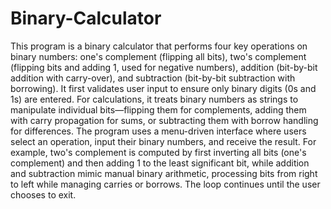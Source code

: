 # Binary-Calculator
This program is a binary calculator that performs four key operations on binary numbers: one's complement (flipping all bits), two's complement (flipping bits and adding 1, used for negative numbers), addition (bit-by-bit addition with carry-over), and subtraction (bit-by-bit subtraction with borrowing). It first validates user input to ensure only binary digits (0s and 1s) are entered. For calculations, it treats binary numbers as strings to manipulate individual bits—flipping them for complements, adding them with carry propagation for sums, or subtracting them with borrow handling for differences. The program uses a menu-driven interface where users select an operation, input their binary numbers, and receive the result. For example, two's complement is computed by first inverting all bits (one's complement) and then adding 1 to the least significant bit, while addition and subtraction mimic manual binary arithmetic, processing bits from right to left while managing carries or borrows. The loop continues until the user chooses to exit.
